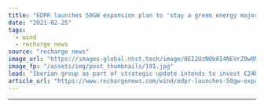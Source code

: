 ```yaml
---
title: "EDPR launches 50GW expansion plan to 'stay a green energy major'"
date: "2021-02-25"
tags: 
  - wind
  - recharge news
source: "recharge news"
image_url: "https://images-global.nhst.tech/image/OEI2UzNQb0I4NEVrZ0w0NjBuLytIQkZqenpZalNOdnY0U2VKL0RFamdIbz0=/nhst/binary/9a7c3c4fd88516decb012eb0c4ba94e3"
image_fp: "/assets/img/post_thumbnails/191.jpg"
lead: "Iberian group as part of strategic update intends to invest €24bn to 2025 and could have total 70GW renewables base by decade's end"
article_url: "https://www.rechargenews.com/wind/edpr-launches-50gw-expansion-plan-to-stay-a-green-energy-major/2-1-969861"
---
```


---
